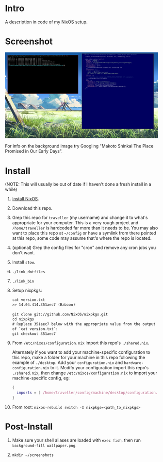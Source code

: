 # Intro

A description in code of my [NixOS](http://nixos.org/) setup.

# Screenshot

![screenshot](https://raw.githubusercontent.com/seagreen/ianix/master/screenshot.png)

For info on the background image try Googling "Makoto Shinkai The Place Promised in Our Early Days".

# Install

(NOTE: This will usually be out of date if I haven't done a fresh install in a while)

1. [Install NixOS](http://nixos.org/nixos/manual/#sec-installation).

2. Download this repo.

3. Grep this repo for `traveller` (my username) and change it to what's appropriate for your computer. This is a very rough project and `/home/traveller` is hardcoded far more than it needs to be. You may also want to place this repo at `~/config` or have a symlink from there pointed at this repo, some code may assume that's where the repo is located.

4. (optional) Grep the config files for "cron" and remove any cron jobs you don't want.

5. Install `stow`.

6. `./link_dotfiles`

7. `./link_bin`

8. Setup nixpkgs:

    ```
    cat version.txt
    >> 14.04.414.351aec7 (Baboon)

    git clone git://github.com/NixOS/nixpkgs.git
    cd nixpkgs
    # Replace 351aec7 below with the appropriate value from the output of `cat version.txt`:
    git checkout 351aec7
    ```

9. From `/etc/nixos/configuration.nix` import this repo's `./shared.nix`.

    Alternately if you want to add your machine-specific configuration to this repo, make a folder for your machine in this repo following the example of `./desktop`. Add your `configuration.nix` and `hardware-configuration.nix` to it. Modify your configuration import this repo's `./shared.nix`, then change `/etc/nixos/configuration.nix` to import your machine-specific config, eg:
    ```nix
    {
      imports = [ /home/traveller/config/machine/desktop/configuration.nix ];
    }
    ```

10. From root: `nixos-rebuild switch -I nixpkgs=<path_to_nixpkgs>`

# Post-Install

1. Make sure your shell aliases are loaded with `exec fish`, then run `background-fill wallpaper.png`.

2. `mkdir ~/screenshots`
